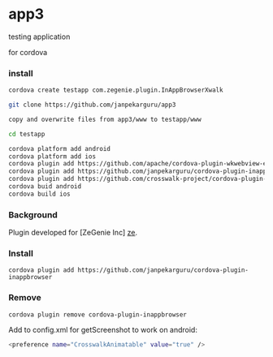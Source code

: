 # app3
testing application

for cordova

### install
```sh 
cordova create testapp com.zegenie.plugin.InAppBrowserXwalk

git clone https://github.com/janpekarguru/app3

copy and overwrite files from app3/www to testapp/www

cd testapp
```


```sh 
cordova platform add android
cordova platform add ios
cordova plugin add https://github.com/apache/cordova-plugin-wkwebview-engine
cordova plugin add https://github.com/janpekarguru/cordova-plugin-inappbrowser
cordova plugin add https://github.com/crosswalk-project/cordova-plugin-crosswalk-webview
cordova buid android
cordova build ios
```


### Background
Plugin developed for [ZeGenie Inc] [ze].

### Install
    cordova plugin add https://github.com/janpekarguru/cordova-plugin-inappbrowser
### Remove
    cordova plugin remove cordova-plugin-inappbrowser


Add to config.xml for getScreenshot to work on android:
```sh 
<preference name="CrosswalkAnimatable" value="true" />	
```




   
   [ze]: <http://www.zegenie.com>
